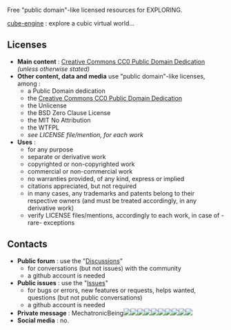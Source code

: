 Free "public domain"-like licensed resources for EXPLORING.

[cube-engine](applications/web/cube-engine/) : explore a cubic virtual world...

## Licenses
- **Main content** : [Creative Commons CC0 Public Domain Dedication](LICENSE) *(unless otherwise stated)*
- **Other content, data and media** use "public domain"-like licenses, among :
  - a Public Domain dedication 
  - the [Creative Commons CC0 Public Domain Dedication](LICENSE)
  - the Unlicense
  - the BSD Zero Clause License
  - the MIT No Attribution
  - the WTFPL
  - *see LICENSE file/mention, for each work*
- **Uses** : 
  - for any purpose
  - separate or derivative work
  - copyrighted or non-copyrighted work
  - commercial or non-commercial work
  - no warranties provided, of any kind, express or implied
  - citations appreciated, but not required
  - in many cases, any trademarks and patents belong to their respective owners (and must be treated accordingly, in any derivative work)
  - verify LICENSE files/mentions, accordingly to each work, in case of -rare- exceptions

## Contacts
- **Public forum** : use the "[Discussions](https://github.com/MechatronicBeing/resources/discussions/)"
  - for conversations (but not issues) with the community 
  - a github account is needed
- **Public issues** : use the "[Issues](https://github.com/MechatronicBeing/resources/issues/)"
  - for bugs or errors, new features or requests, helps wanted, questions (but not public conversations)
  - a github account is needed
- **Private message** : MechatronicBeing![](https://raw.githubusercontent.com/MechatronicBeing/resources-writing/main/images/symbols/sign/atsign.png)![](https://raw.githubusercontent.com/MechatronicBeing/resources-writing/main/images/symbols/bf/g.png)![](https://raw.githubusercontent.com/MechatronicBeing/resources-writing/main/images/symbols/bf/m.png)![](https://raw.githubusercontent.com/MechatronicBeing/resources-writing/main/images/symbols/bf/a.png)![](https://raw.githubusercontent.com/MechatronicBeing/resources-writing/main/images/symbols/bf/i.png)![](https://raw.githubusercontent.com/MechatronicBeing/resources-writing/main/images/symbols/bf/l.png)![](https://raw.githubusercontent.com/MechatronicBeing/resources-writing/main/images/symbols/sign/centerdot.png)![](https://raw.githubusercontent.com/MechatronicBeing/resources-writing/main/images/symbols/bf/c.png)![](https://raw.githubusercontent.com/MechatronicBeing/resources-writing/main/images/symbols/bf/o.png)![](https://raw.githubusercontent.com/MechatronicBeing/resources-writing/main/images/symbols/bf/m.png)
- **Social media** : no. 
